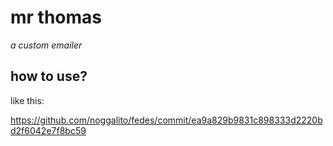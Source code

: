 # mr thomas

_a custom emailer_


## how to use?

like this:

https://github.com/noggalito/fedes/commit/ea9a829b9831c898333d2220bd2f6042e7f8bc59
